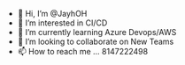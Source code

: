 - 👋 Hi, I’m @JayhOH
- 👀 I’m interested in  CI/CD
- 🌱 I’m currently learning  Azure Devops/AWS
- 💞️ I’m looking to collaborate on New Teams
- 📫 How to reach me ... 8147222498

<!---
JayhOH/JayhOH is a ✨ special ✨ repository because its `README.md` (this file) appears on your GitHub profile.
You can click the Preview link to take a look at your changes.
--->
